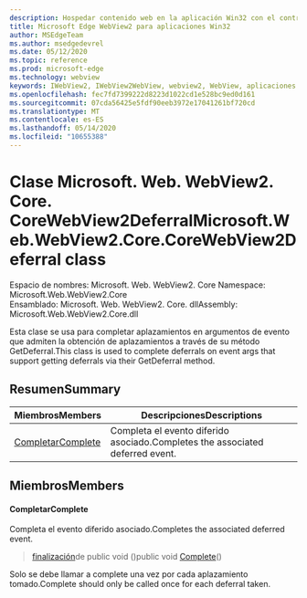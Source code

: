 ```yaml
---
description: Hospedar contenido web en la aplicación Win32 con el control Microsoft Edge WebView2
title: Microsoft Edge WebView2 para aplicaciones Win32
author: MSEdgeTeam
ms.author: msedgedevrel
ms.date: 05/12/2020
ms.topic: reference
ms.prod: microsoft-edge
ms.technology: webview
keywords: IWebView2, IWebView2WebView, webview2, WebView, aplicaciones Win32, Win32, Edge, ICoreWebView2, ICoreWebView2Controller, control de explorador, HTML Edge
ms.openlocfilehash: fec7fd7399222d8223d1022cd1e528bc9ed0d161
ms.sourcegitcommit: 07cda56425e5fdf90eeb3972e17041261bf720cd
ms.translationtype: MT
ms.contentlocale: es-ES
ms.lasthandoff: 05/14/2020
ms.locfileid: "10655388"
---
```

# <span data-ttu-id="08f71-104">Clase Microsoft. Web. WebView2. Core. CoreWebView2Deferral</span><span class="sxs-lookup"><span data-stu-id="08f71-104">Microsoft.Web.WebView2.Core.CoreWebView2Deferral class</span></span> 

<span data-ttu-id="08f71-105">Espacio de nombres: Microsoft. Web. WebView2. Core </span><span class="sxs-lookup"><span data-stu-id="08f71-105">Namespace: Microsoft.Web.WebView2.Core</span></span>\
<span data-ttu-id="08f71-106">Ensamblado: Microsoft. Web. WebView2. Core. dll</span><span class="sxs-lookup"><span data-stu-id="08f71-106">Assembly: Microsoft.Web.WebView2.Core.dll</span></span>

<span data-ttu-id="08f71-107">Esta clase se usa para completar aplazamientos en argumentos de evento que admiten la obtención de aplazamientos a través de su método GetDeferral.</span><span class="sxs-lookup"><span data-stu-id="08f71-107">This class is used to complete deferrals on event args that support getting deferrals via their GetDeferral method.</span></span>

## <span data-ttu-id="08f71-108">Resumen</span><span class="sxs-lookup"><span data-stu-id="08f71-108">Summary</span></span>

 <span data-ttu-id="08f71-109">Miembros</span><span class="sxs-lookup"><span data-stu-id="08f71-109">Members</span></span>                        | <span data-ttu-id="08f71-110">Descripciones</span><span class="sxs-lookup"><span data-stu-id="08f71-110">Descriptions</span></span>
--------------------------------|---------------------------------------------
[<span data-ttu-id="08f71-111">Completar</span><span class="sxs-lookup"><span data-stu-id="08f71-111">Complete</span></span>](#complete) | <span data-ttu-id="08f71-112">Completa el evento diferido asociado.</span><span class="sxs-lookup"><span data-stu-id="08f71-112">Completes the associated deferred event.</span></span>

## <span data-ttu-id="08f71-113">Miembros</span><span class="sxs-lookup"><span data-stu-id="08f71-113">Members</span></span>

#### <span data-ttu-id="08f71-114">Completar</span><span class="sxs-lookup"><span data-stu-id="08f71-114">Complete</span></span> 

<span data-ttu-id="08f71-115">Completa el evento diferido asociado.</span><span class="sxs-lookup"><span data-stu-id="08f71-115">Completes the associated deferred event.</span></span>

> <span data-ttu-id="08f71-116">[finalización](#complete)de public void ()</span><span class="sxs-lookup"><span data-stu-id="08f71-116">public void [Complete](#complete)()</span></span>

<span data-ttu-id="08f71-117">Solo se debe llamar a complete una vez por cada aplazamiento tomado.</span><span class="sxs-lookup"><span data-stu-id="08f71-117">Complete should only be called once for each deferral taken.</span></span>

